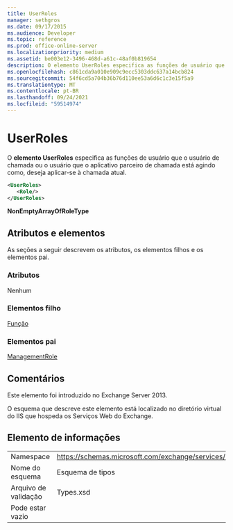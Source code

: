 ```yaml
---
title: UserRoles
manager: sethgros
ms.date: 09/17/2015
ms.audience: Developer
ms.topic: reference
ms.prod: office-online-server
ms.localizationpriority: medium
ms.assetid: be003e12-3496-468d-a61c-48af0b819654
description: O elemento UserRoles especifica as funções de usuário que o usuário de chamada ou o usuário que o aplicativo parceiro de chamada está agindo como, deseja aplicar-se à chamada atual.
ms.openlocfilehash: c861cda9a010e909c9ecc5303ddc637a14bcb824
ms.sourcegitcommit: 54f6cd5a704b36b76d110ee53a6d6c1c3e15f5a9
ms.translationtype: MT
ms.contentlocale: pt-BR
ms.lasthandoff: 09/24/2021
ms.locfileid: "59514974"
---
```

# <a name="userroles"></a>UserRoles

O **elemento UserRoles** especifica as funções de usuário que o usuário de chamada ou o usuário que o aplicativo parceiro de chamada está agindo como, deseja aplicar-se à chamada atual. 
  
```XML
<UserRoles>
   <Role/>
</UserRoles>
```

 **NonEmptyArrayOfRoleType**
## <a name="attributes-and-elements"></a>Atributos e elementos

As seções a seguir descrevem os atributos, os elementos filhos e os elementos pai.
  
### <a name="attributes"></a>Atributos

Nenhum
  
### <a name="child-elements"></a>Elementos filho

[Função](role.md)
  
### <a name="parent-elements"></a>Elementos pai

[ManagementRole](managementrole.md)
  
## <a name="remarks"></a>Comentários

Este elemento foi introduzido no Exchange Server 2013.
  
O esquema que descreve este elemento está localizado no diretório virtual do IIS que hospeda os Serviços Web do Exchange.
  
## <a name="element-information"></a>Elemento de informações

|||
|:-----|:-----|
|Namespace  <br/> |https://schemas.microsoft.com/exchange/services/2006/types  <br/> |
|Nome do esquema  <br/> |Esquema de tipos  <br/> |
|Arquivo de validação  <br/> |Types.xsd  <br/> |
|Pode estar vazio  <br/> ||
   

